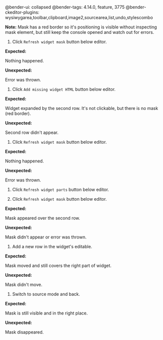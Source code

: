 @bender-ui: collapsed
@bender-tags: 4.14.0, feature, 3775
@bender-ckeditor-plugins: wysiwygarea,toolbar,clipboard,image2,sourcearea,list,undo,stylescombo

**Note:** Mask has a red border so it's positioning is visible without inspecting mask element,
but still keep the console opened and watch out for errors.

1. Click `Refresh widget mask` button below editor.

  **Expected:**

  Nothing happened.

  **Unexpected:**

  Error was thrown.

1. Click `Add missing widget HTML` button below editor.

  **Expected:**

  Widget expanded by the second row. It's not clickable, but there is no mask (red border).

  **Unexpected:**

  Second row didn't appear.

1. Click `Refresh widget mask` button below editor.

  **Expected:**

  Nothing happened.

  **Unexpected:**

  Error was thrown.

1. Click `Refresh widget parts` button below editor.

1. Click `Refresh widget mask` button below editor.

  **Expected:**

  Mask appeared over the second row.

  **Unexpected:**

  Mask didn't appear or error was thrown.

1. Add a new row in the widget's editable.

  **Expected:**

  Mask moved and still covers the right part of widget.

  **Unexpected:**

  Mask didn't move.

1. Switch to source mode and back.

  **Expected:**

  Mask is still visible and in the right place.

  **Unexpected:**

  Mask disappeared.
